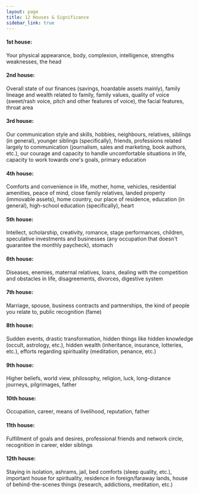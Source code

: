 ```yaml
---
layout: page
title: 12 Houses & Significance
sidebar_link: true
---
```


#### 1st house:
Your physical appearance, body, complexion, intelligence, strengths  weaknesses, the head

#### 2nd house:
Overall state of our finances (savings, hoardable assets mainly), family lineage and wealth related to family, family values, quality of voice (sweet/rash voice, pitch and other features of voice), the facial features, throat area

#### 3rd house:
Our communication style and skills, hobbies, neighbours, relatives, siblings (in general), younger siblings (specifically), friends, professions related largely to communication (journalism, sales and marketing, book authors, etc.), our courage and capacity to handle uncomfortable situations in life, capacity to work towards one's goals, primary education

#### 4th house:
Comforts and convenience in life, mother, home, vehicles, residential amenities, peace of mind, close family relatives, landed property (immovable assets), home country, our place of residence, education (in general), high-school education (specifically), heart

#### 5th house:
Intellect, scholarship, creativity, romance, stage performances, children, speculative investments and businesses (any occupation that doesn't guarantee the monthly paycheck), stomach

#### 6th house:
Diseases, enemies, maternal relatives, loans, dealing with the competition and obstacles in life, disagreements, divorces, digestive system

#### 7th house:
Marriage, spouse, business contracts and partnerships, the kind of people you relate to, public recognition (fame)

#### 8th house:
Sudden events, drastic transformation, hidden things like hidden knowledge (occult, astrology, etc.), hidden wealth (inheritance, insurance, lotteries, etc.), efforts regarding spirituality (meditation, penance, etc.)

#### 9th house:
Higher beliefs, world view, philosophy, religion, luck, long-distance journeys, pilgrimages, father

#### 10th house:
Occupation, career, means of livelihood, reputation, father

#### 11th house:
Fulfillment of goals and desires, professional friends and network circle, recognition in career, elder siblings

#### 12th house:
Staying in isolation, ashrams, jail, bed comforts (sleep quality, etc.), important house for spirituality, residence in foreign/faraway lands, house of behind-the-scenes things (research, addictions, meditation, etc.)

